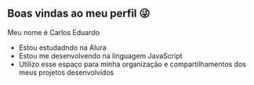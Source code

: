 ## Boas vindas ao meu perfil 😜

Meu nome é Carlos Eduardo

- Estou estudadndo na Alura 
- Estou me desenvolvendo na linguagem JavaScript
- Utilizo esse espaço para minha organização e compartilhamentos dos meus projetos desenvolvidos

